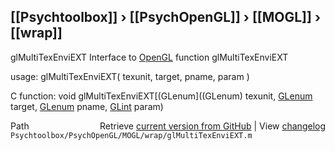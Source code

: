 ## [[Psychtoolbox]] &#8250; [[PsychOpenGL]] &#8250; [[MOGL]] &#8250; [[wrap]]

glMultiTexEnviEXT  Interface to [OpenGL](OpenGL) function glMultiTexEnviEXT  
  
usage:  glMultiTexEnviEXT( texunit, target, pname, param )  
  
C function:  void glMultiTexEnviEXT[(GLenum]((GLenum) texunit, [GLenum](GLenum) target, [GLenum](GLenum) pname, [GLint](GLint) param)  




<div class="code_header" style="text-align:right;">
  <span style="float:left;">Path&nbsp;&nbsp;</span> <span class="counter">Retrieve <a href=
  "https://raw.github.com/Psychtoolbox-3/Psychtoolbox-3/beta/Psychtoolbox/PsychOpenGL/MOGL/wrap/glMultiTexEnviEXT.m">current version from GitHub</a> | View <a href=
  "https://github.com/Psychtoolbox-3/Psychtoolbox-3/commits/beta/Psychtoolbox/PsychOpenGL/MOGL/wrap/glMultiTexEnviEXT.m">changelog</a></span>
</div>
<div class="code">
  <code>Psychtoolbox/PsychOpenGL/MOGL/wrap/glMultiTexEnviEXT.m</code>
</div>

